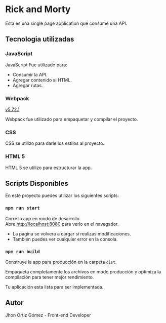 # Rick and Morty

Esta es una single page application que consume una API.

## Tecnologia utilizadas

### JavaScript

JavaScript Fue utilizado para:

- Consumir la API.
- Agregar contenido al HTML.
- Agregar rutas.

### Webpack

[v5.72.1](https://webpack.js.org/)

Webpack fue utilizado para empaquetar y compilar el proyecto.

### CSS

CSS se utilizo para darle los estilos al proyecto.

### HTML 5

HTML 5 se utilizo para estructurar la app.

## Scripts Disponibles

En este proyecto puedes utilizar los siguientes scripts:

### `npm run start`

Corre la app en modo de desarrollo.\
Abre [http://localhost:8080](http://localhost:8080) para verlo en el navegador.

- La pagina se volvera a cargar si realizas modificaciones.
- También puedes ver cualquier error en la consola.

### `npm run build`

Construye la app para producción en la carpeta `dist`.

Empaqueta completamente los archivos en modo producción y optimiza la compilación para tener mejor rendimiento.

Tu aplicación esta lista para ser implementada.

## Autor

Jhon Ortiz Gómez - Front-end Developer
